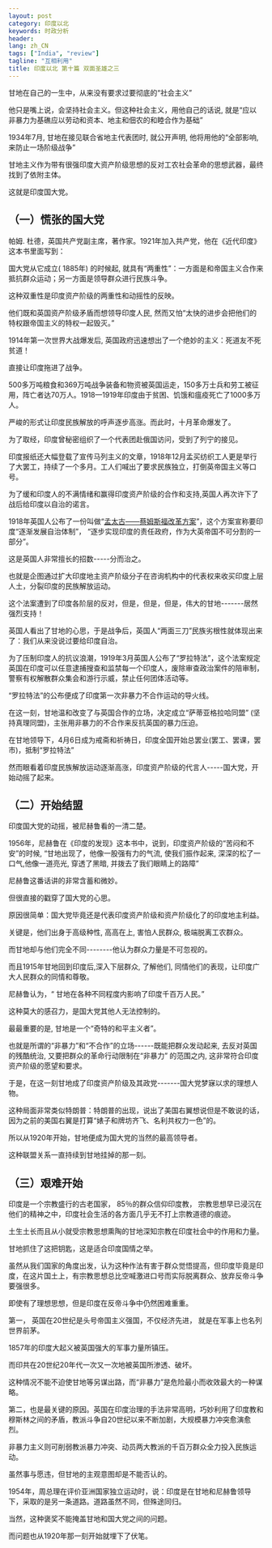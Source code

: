 ```yaml
---
layout: post
category: 印度以北
keywords: 时政分析
header:
lang: zh_CN 
tags: ["India", "review"]
tagline: "互相利用"
title: 印度以北 第十篇 双面圣雄之三
---
```


甘地在自己的一生中，从来没有要求过要彻底的“社会主义”

他只是嘴上说，会坚持社会主义。但这种社会主义，用他自己的话说, 就是“应以非暴力为基礁应以劳动和资本、地主和佃农的和睦合作为基础”

1934年7月, 甘地在接见联合省地主代表团时, 就公开声明, 他将用他的“全部影响, 来防止一场阶级战争”

甘地主义作为带有很强印度大资产阶级思想的反对工农社会革命的思想武器，最终找到了依附主体。

这就是印度国大党。

## （一）慌张的国大党

帕姆. 杜德，英国共产党副主席，著作家。1921年加入共产党，他在《近代印度》这本书里面写到：

国大党从它成立( 1885年) 的时候起, 就具有“两重性”：一方面是和帝国主义合作来抵抗群众运动；另一方面是领导群众进行民族斗争。

这种双重性是印度资产阶级的两重性和动摇性的反映。

他们既和英国资产阶级矛盾而想领导印度人民, 然而又怕“太快的进步会把他们的特权跟帝国主义的特权一起毁灭。”

1914年第一次世界大战爆发后, 英国政府迅速想出了一个绝妙的主义：死道友不死贫道！

直接让印度拖进了战争。

500多万吨粮食和369万吨战争装备和物资被英国运走，150多万士兵和劳工被征用，阵亡者达70万人。1918—1919年印度由于贫困、饥饿和瘟疫死亡了1000多万人。

严峻的形式让印度民族解放的呼声逐步高涨。而此时，十月革命爆发了。

为了取经，印度曾秘密组织了一个代表团赴俄国访问，受到了列宁的接见。

印度报纸还大幅登载了宣传马列主义的文章，1918年12月孟买纺织工人更是举行了大罢工，持续了一个多月。工人们喊出了要求民族独立，打倒英帝国主义等口号。

为了缓和印度人的不满情绪和赢得印度资产阶级的合作和支持,英国人再次许下了战后给印度以自治的诺言。

1918年英国人公布了一份叫做“[孟太古——蔡姆斯福改革方案](https://en.wikipedia.org/wiki/Montagu%E2%80%93Chelmsford_Reforms)”，这个方案宣称要印度“逐渐发展自治体制”， “逐步实现印度的责任政府，作为大英帝国不可分割的一部分”。

这是英国人非常擅长的招数-----分而治之。

也就是企图通过扩大印度地主资产阶级分子在咨询机构中的代表权来收买印度上层人土，分裂印度的民族解放运动。

这个法案遭到了印度各阶层的反对，但是，但是，但是，伟大的甘地-------居然强烈支持！

英国人看出了甘地的心思，于是战争后，英国人“两面三刀”民族劣根性就体现出来了：我们从来没说过要给印度自治。

为了压制印度人的抗议浪潮，1919年3月英国人公布了“罗拉特法”，这个法案规定英国在印度可以任意逮捕搜查和监禁每一个印度人，废除审查政治案件的陪审制，警察有权解散群众集会和游行示威，禁止任何团体活动等。

“罗拉特法”的公布便成了印度第一次非暴力不合作运动的导火线。

在这一刻，甘地温和改变了与英国合作的立场，决定成立“萨蒂亚格拉哈同盟” (坚持真理同盟)，主张用非暴力的不合作来反抗英国的暴力压迫。

在甘地领导下，4月6日成为戒斋和祈祷日，印度全国开始总罢业(罢工、罢课，罢市)，抵制“罗拉特法”

然而眼看着印度民族解放运动逐渐高涨，印度资产阶级的代言人-----国大党，开始动摇了起来。

## （二）开始结盟

印度国大党的动摇，被尼赫鲁看的一清二楚。

1956年，尼赫鲁在《印度的发现》这本书中，说到，印度资产阶级的“苦闷和不安”的时候, “甘地出现了，他像一股强有力的气流, 使我们振作起来, 深深的松了一口气,他像一道亮光, 穿透了黑暗, 并拨去了我们眼睛上的路障”

尼赫鲁这番话讲的非常含蓄和微妙。

但很直接的戳穿了国大党的心思。

原因很简单：国大党毕竟还是代表印度资产阶级和资产阶级化了的印度地主利益。

关键是，他们出身于高级种性, 高高在上, 害怕人民群众, 极端脱离工农群众。

而甘地却与他们完全不同--------他认为群众力量是不可忽视的。

而且1915年甘地回到印度后,深入下层群众, 了解他们, 同情他们的表现，让印度广大人民群众的同情和尊敬。

尼赫鲁认为，“ 甘地在各种不同程度内影响了印度千百万人民。”

这种莫大的感召力，是国大党其他人无法控制的。

最最重要的是, 甘地是一个“奇特的和平主义者”。

也就是所谓的“非暴力”和“不合作”的立场------既能把群众发动起来, 去反对英国的残酷统治, 又要把群众的革命行动限制在“非暴力” 的范围之内, 这非常符合印度资产阶级的愿望和要求。

于是，在这一刻甘地成了印度资产阶级及其政党-------国大党梦寐以求的理想人物。

这种局面非常类似特朗普：特朗普的出现，说出了美国右翼想说但是不敢说的话，因为之前的美国右翼是打算“婊子和牌坊齐飞、名利共权力一色”的。

所以从1920年开始，甘地便成为国大党的当然的最高领导者。

这种联盟关系一直持续到甘地挂掉的那一刻。

## （三）艰难开始

印度是一个宗教盛行的古老国家， 85％的群众信仰印度教， 宗教思想早已浸沉在他们的精神之中，印度社会生活的各方面几乎无不打上宗教道德的痕迹。

土生土长而且从小就受宗教思想熏陶的甘地深知宗教在印度社会中的作用和力量。

甘地抓住了这把钥匙，这是适合印度国情之举。

虽然从我们国家的角度出发，认为这种作法有害于群众觉悟提高，但印度毕竟是印度，在这片国土上，有宗教思想总比空喊激进口号而实际脱离群众、放弃反帝斗争要强很多。

即使有了理想思想，但是印度在反帝斗争中仍然困难重重。

第一， 英国在20世纪是头号帝国主义强国，不仅经济先进， 就是在军事上也名列世界前茅。

1857年的印度大起义被英国强大的军事力量所镇压。

而印共在20世纪20年代一次又一次地被英国所渗透、破坏。

这种情况不能不迫使甘地等另谋出路，而“非暴力”是危险最小而收效最大的一种谋略。

第二，也是最关键的原因。英国在印度治理的手法非常高明，巧妙利用了印度教和穆斯林之间的矛盾，教派斗争自20世纪以来不断加剧，大规模暴力冲突愈演愈烈。

非暴力主义则可削弱教派暴力冲突、动员两大教派的千百万群众全力投入民族运动。

虽然事与愿违，但甘地的主观意图却是不能否认的。

1954年，周总理在评价亚洲国家独立运动时，说：印度是在甘地和尼赫鲁领导下，采取的是另一条道路。道路虽然不同，但殊途同归。

当然，这种褒奖不能掩盖甘地和国大党之间的问题。

而问题也从1920年那一刻开始就埋下了伏笔。


